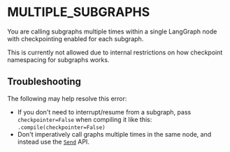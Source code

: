 # MULTIPLE_SUBGRAPHS

You are calling subgraphs multiple times within a single LangGraph node with checkpointing enabled for each subgraph.

This is currently not allowed due to internal restrictions on how checkpoint namespacing for subgraphs works.

## Troubleshooting

The following may help resolve this error:

- If you don't need to interrupt/resume from a subgraph, pass `checkpointer=False` when compiling it like this: `.compile(checkpointer=False)`
- Don't imperatively call graphs multiple times in the same node, and instead use the [`Send`](https://langchain-ai.github.io/langgraph/concepts/low_level/#send) API.
